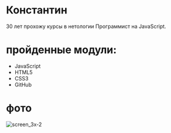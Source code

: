 # Константин
30 лет прохожу курсы в нетологии Программист на JavaScript. 
# пройденные модули:
+ JavaScript
+ HTML5
+ CSS3
+ GitHub
# фото
![screen_3x-2](img\screen_3x-2)
